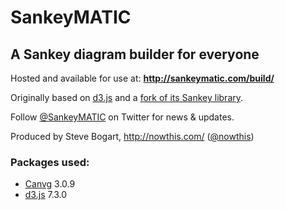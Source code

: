 # SankeyMATIC
## A Sankey diagram builder for everyone

Hosted and available for use at: **http://sankeymatic.com/build/**

Originally based on [d3.js](http://d3js.org/) and a [fork of its Sankey library](https://github.com/nowthis/d3-plugin-captain-sankey).

Follow [@SankeyMATIC](https://twitter.com/SankeyMATIC) on Twitter for news & updates.

Produced by Steve Bogart, http://nowthis.com/ ([@nowthis](https://twitter.com/nowthis))

### Packages used:

* [Canvg](https://github.com/canvg/canvg) 3.0.9
* [d3.js](https://github.com/d3/d3) 7.3.0
